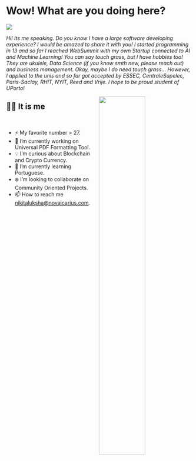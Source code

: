 # Wow! What are you doing here?

<img src="https://readme-typing-svg.herokuapp.com?font=Architects+Daughter&color=8D0000&size=25&center=false&lines=Ola!+its+WerterKrot;Main+Developer+at+novAIcarius...;Data+Science+Enthusiast...;Entrepreneur...;Just+Courius+Dude..."/>
 
 <p><i>Hi! Its me speaking. Do you know I have a large software developing experience? I would be amazed to share it with you! I started programming in 13 and so far I reached WebSummit with my own Startup connected to AI and Machine Learning! You can say touch grass, but I have hobbies too! They are ukulele, Data Science (if you know smth new, please reach out) and business management. Okay, maybe I do need touch grass... However, I applied to the unis and so far got accepted by ESSEC, CentraleSupelec, Paris-Saclay, RHIT, NYIT, Reed and Vrije. I hope to be proud student of UPorto!
 
 </i></p>


<img src="https://media2.giphy.com/media/v1.Y2lkPTc5MGI3NjExeTU3Y2lza2E2cXYydzh6OTdibTE1cW4wemNiaG55NDN0Z2xjZXRocCZlcD12MV9pbnRlcm5hbF9naWZfYnlfaWQmY3Q9Zw/PkKzNQjwPy7GvxZbfe/giphy.gif" width="50%" align="right" />

## 🙋‍♂️ It is me

</br>

- ⚡ My favorite number > 27.
- 🔧 I’m currently working on Universal PDF Formatting Tool.
- 💡 I’m curious about Blockchain and Crypto Currency.
- 📖 I’m currently learning Portuguese.
- ❄️ I’m looking to collaborate on Community Oriented Projects.
- 📫 How to reach me nikitaluksha@novaicarius.com.



